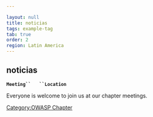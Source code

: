 ```yaml
---

layout: null
title: noticias
tags: example-tag
tab: true
order: 2
region: Latin America
---
```



## noticias

**`Meeting``   ``Location`**

Everyone is welcome to join us at our chapter meetings.

[Category:OWASP Chapter](Category:OWASP_Chapter "wikilink")

